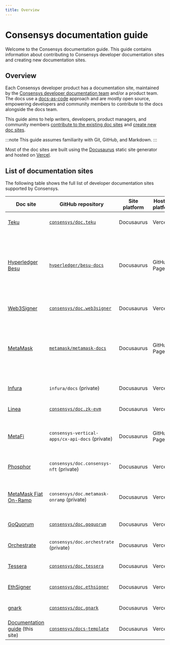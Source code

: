 ```yaml
---
title: Overview
---
```


# Consensys documentation guide

Welcome to the Consensys documentation guide.
This guide contains information about contributing to Consensys developer documentation sites and
creating new documentation sites.

## Overview

Each Consensys developer product has a documentation site, maintained by the [Consensys developer
documentation team](https://consensyssoftware.atlassian.net/wiki/spaces/PEG/pages/398159216798/Documentation+Pliny)
and/or a product team.
The docs use a [docs-as-code](https://www.writethedocs.org/guide/docs-as-code/) approach and are
mostly open source, empowering developers and community members to contribute to the docs alongside
the docs team.

This guide aims to help writers, developers, product managers, and community members [contribute to
the existing doc sites](contribute) and [create new doc sites](create).

:::note
This guide assumes familiarity with Git, GitHub, and Markdown.
:::

Most of the doc sites are built using the [Docusaurus](https://docusaurus.io/) static site generator
and hosted on [Vercel](https://vercel.com/).

## List of documentation sites

The following table shows the full list of developer documentation sites supported by Consensys.

| Doc site                                                                | GitHub repository                                                         | Site platform | Hosting platform | Description                                                                                                                                                              |
|-------------------------------------------------------------------------|---------------------------------------------------------------------------|---------------|------------------|--------------------------------------------------------------------------------------------------------------------------------------------------------------------------|
| [Teku](https://docs.teku.consensys.net/)                                | [`consensys/doc.teku`](https://github.com/consensys/doc.teku)             | Docusaurus    | Vercel           | Maintained by the docs team.                                                                                                                                             |
| [Hyperledger Besu](https://besu.hyperledger.org/)                       | [`hyperledger/besu-docs`](https://github.com/hyperledger/besu-docs)       | Docusaurus    | GitHub Pages     | Maintained by the docs team. This is a Hyperledger project and has its own [Besu docs contribution guidelines](https://wiki.hyperledger.org/display/BESU/Documentation). |
| [Web3Signer](https://docs.web3signer.consensys.net/)                    | [`consensys/doc.web3signer`](https://github.com/consensys/doc.web3signer) | Docusaurus    | Vercel           | Maintained by the docs team.                                                                                                                                             |
| [MetaMask](https://docs.metamask.io/)                                   | [`metamask/metamask-docs`](https://github.com/MetaMask/metamask-docs)     | Docusaurus    | GitHub Pages     | Maintained by the docs team. This project has additional [MetaMask docs contribution guidelines](https://github.com/MetaMask/metamask-docs/blob/main/CONTRIBUTING.md).   |
| [Infura](https://docs.infura.io/infura/)                                | `infura/docs` (private)                                                   | Docusaurus    | Vercel           | Maintained by the docs team.                                                                                                                                             |
| [Linea](https://docs.linea.build/)                                      | [`consensys/doc.zk-evm`](https://github.com/consensys/doc.zk-evm)         | Docusaurus    | Vercel           | Maintained by the docs team.                                                                                                                                             |
| [MetaFi](https://fantastic-goggles-eyo7zmp.pages.github.io/)            | `consensys-vertical-apps/cx-api-docs` (private)                           | Docusaurus    | GitHub Pages     | Maintained by the docs team and the MetaFi team.                                                                                                                         |
| [Phosphor](https://docs.phosphor.xyz/)                                  | `consensys/doc.consensys-nft` (private)                                   | Docusaurus    | Vercel           | Maintained by the Phosphor team.                                                                                                                                         |
| [MetaMask Fiat On-Ramp](https://docs.metamask-onramp.consensys.net/)    | `consensys/doc.metamask-onramp` (private)                                 | Docusaurus    | Vercel           | Maintained by the MetaMask Fiat On-Ramp team.                                                                                                                            |
| [GoQuorum](https://docs.goquorum.consensys.net/)                        | [`consensys/doc.goquorum`](https://github.com/consensys/doc.goquorum)     | Docusaurus    | Vercel           | Maintained by the docs team.                                                                                                                                             |
| [Orchestrate](https://docs.orchestrate.consensys.net/)                  | `consensys/doc.orchestrate` (private)                                     | Docusaurus    | Vercel           | Maintained by the docs team.                                                                                                                                             |
| [Tessera](https://docs.tessera.consensys.net/)                          | [`consensys/doc.tessera`](https://github.com/consensys/doc.tessera)       | Docusaurus    | Vercel           | Maintained by the docs team.                                                                                                                                             |
| [EthSigner](https://docs.ethsigner.consensys.net/)                      | [`consensys/doc.ethsigner`](https://github.com/consensys/doc.ethsigner)   | Docusaurus    | Vercel           | Maintained by the docs team.                                                                                                                                             |
| [gnark](https://docs.gnark.consensys.net/)                              | [`consensys/doc.gnark`](https://github.com/consensys/doc.gnark)           | Docusaurus    | Vercel           | Maintained by the docs team.                                                                                                                                             |
| [Documentation guide](https://docs-template.consensys.net/) (this site) | [`consensys/docs-template`](https://github.com/consensys/docs-template)   | Docusaurus    | Vercel           | Maintained by the docs team.                                                                                                                                             |
